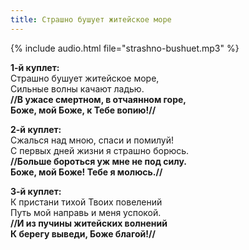 ```yaml
---
title: Страшно бушует житейское море
---
```

{% include audio.html file="strashno-bushuet.mp3" %}

**1-й куплет:**  
Страшно бушует житейское море,  
Сильные волны качают ладью.  
**//В ужасе смертном, в отчаянном горе,  
Боже, мой Боже, к Тебе вопию!//**

**2-й куплет:**  
Сжалься над мною, спаси и помилуй!  
С первых дней жизни я страшно борюсь.  
**//Больше бороться уж мне не под силу.  
Боже, мой Боже! Тебе я молюсь.//**

**3-й куплет:**  
К пристани тихой Твоих повелений  
Путь мой направь и меня успокой.  
**//И из пучины житейских волнений  
К берегу выведи, Боже благой!//**
